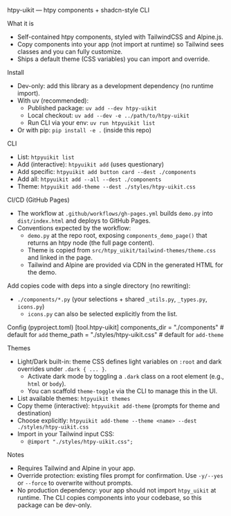 htpy-uikit — htpy components + shadcn-style CLI

What it is
- Self-contained htpy components, styled with TailwindCSS and Alpine.js.
- Copy components into your app (not import at runtime) so Tailwind sees classes and you can fully customize.
- Ships a default theme (CSS variables) you can import and override.

Install
- Dev-only: add this library as a development dependency (no runtime import).
- With uv (recommended):
  - Published package: `uv add --dev htpy-uikit`
  - Local checkout: `uv add --dev -e ../path/to/htpy-uikit`
  - Run CLI via your env: `uv run htpyuikit list`
- Or with pip: `pip install -e .` (inside this repo)

CLI
- List: `htpyuikit list`
- Add (interactive): `htpyuikit add` (uses questionary)
- Add specific: `htpyuikit add button card --dest ./components`
- Add all: `htpyuikit add --all --dest ./components`
- Theme: `htpyuikit add-theme --dest ./styles/htpy-uikit.css`

CI/CD (GitHub Pages)
- The workflow at `.github/workflows/gh-pages.yml` builds `demo.py` into `dist/index.html` and deploys to GitHub Pages.
- Conventions expected by the workflow:
  - `demo.py` at the repo root, exposing `components_demo_page()` that returns an htpy node (the full page content).
  - Theme is copied from `src/htpy_uikit/tailwind-themes/theme.css` and linked in the page.
  - Tailwind and Alpine are provided via CDN in the generated HTML for the demo.

Add copies code with deps into a single directory (no rewriting):
- `./components/*.py` (your selections + shared `_utils.py`, `_types.py`, `icons.py`)
  - `icons.py` can also be selected explicitly from the list.

Config (pyproject.toml)
[tool.htpy-uikit]
components_dir = "./components"          # default for `add`
theme_path     = "./styles/htpy-uikit.css"  # default for `add-theme`

Themes
- Light/Dark built-in: theme CSS defines light variables on `:root` and dark overrides under `.dark { ... }`.
  - Activate dark mode by toggling a `.dark` class on a root element (e.g., `html` or `body`).
  - You can scaffold `theme-toggle` via the CLI to manage this in the UI.
- List available themes: `htpyuikit themes`
- Copy theme (interactive): `htpyuikit add-theme` (prompts for theme and destination)
- Choose explicitly: `htpyuikit add-theme --theme <name> --dest ./styles/htpy-uikit.css`
- Import in your Tailwind input CSS:
  - `@import "./styles/htpy-uikit.css";`

Notes
- Requires Tailwind and Alpine in your app.
- Override protection: existing files prompt for confirmation. Use `-y/--yes` or `--force` to overwrite without prompts.
- No production dependency: your app should not import `htpy_uikit` at runtime. The CLI copies components into your codebase, so this package can be dev-only.
